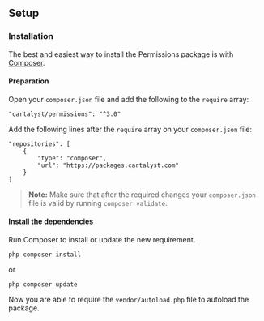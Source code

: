 ## Setup

### Installation

The best and easiest way to install the Permissions package is with [Composer](http://getcomposer.org).

#### Preparation

Open your `composer.json` file and add the following to the `require` array:

    "cartalyst/permissions": "^3.0"

Add the following lines after the `require` array on your `composer.json` file:

    "repositories": [
        {
            "type": "composer",
            "url": "https://packages.cartalyst.com"
        }
    ]

> **Note:** Make sure that after the required changes your `composer.json` file is valid by running `composer validate`.

#### Install the dependencies

Run Composer to install or update the new requirement.

    php composer install

or

    php composer update

Now you are able to require the `vendor/autoload.php` file to autoload the package.

